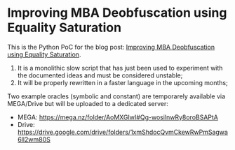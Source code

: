 # Improving MBA Deobfuscation using Equality Saturation

This is the Python PoC for the blog post: [Improving MBA Deobfuscation using Equality Saturation](https://secret.club/2022/08/08/eqsat-oracle-synthesis.html).

1. It is a monolithic slow script that has just been used to experiment with the documented ideas and must be considered unstable;
2. It will be properly rewritten in a faster language in the upcoming months;

Two example oracles (symbolic and constant) are temporarely available via MEGA/Drive but will be uploaded to a dedicated server:
- MEGA: https://mega.nz/folder/AoMXGIwI#Qg-wosilnwRy8oroBSAPtA
- Drive: https://drive.google.com/drive/folders/1xmShdocQvmCkewRwPmSagwa6ll2wm80S
